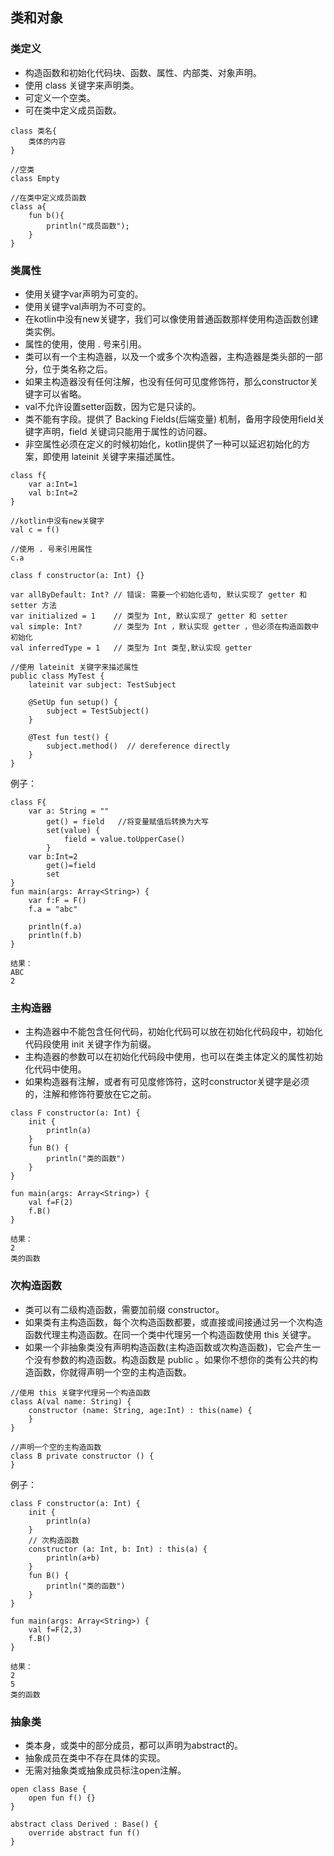 ## 类和对象

### 类定义

- 构造函数和初始化代码块、函数、属性、内部类、对象声明。
-  使用 class 关键字来声明类。
- 可定义一个空类。
- 可在类中定义成员函数。

```
class 类名{
    类体的内容
}

//空类
class Empty

//在类中定义成员函数
class a{
    fun b(){
        println("成员函数");
    }
}
```
### 类属性

- 使用关键字var声明为可变的。
- 使用关键字val声明为不可变的。
- 在kotlin中没有new关键字，我们可以像使用普通函数那样使用构造函数创建类实例。
- 属性的使用，使用 . 号来引用。
- 类可以有一个主构造器，以及一个或多个次构造器，主构造器是类头部的一部分，位于类名称之后。
- 如果主构造器没有任何注解，也没有任何可见度修饰符，那么constructor关键字可以省略。
- val不允许设置setter函数，因为它是只读的。
- 类不能有字段。提供了 Backing Fields(后端变量) 机制，备用字段使用field关键字声明，field 关键词只能用于属性的访问器。
- 非空属性必须在定义的时候初始化，kotlin提供了一种可以延迟初始化的方案，即使用 lateinit 关键字来描述属性。

```
class f{
    var a:Int=1
    val b:Int=2
}

//kotlin中没有new关键字
val c = f()

//使用 . 号来引用属性
c.a

class f constructor(a: Int) {}

var allByDefault: Int? // 错误: 需要一个初始化语句, 默认实现了 getter 和 setter 方法
var initialized = 1    // 类型为 Int, 默认实现了 getter 和 setter
val simple: Int?       // 类型为 Int ，默认实现 getter ，但必须在构造函数中初始化
val inferredType = 1   // 类型为 Int 类型,默认实现 getter

//使用 lateinit 关键字来描述属性
public class MyTest {
    lateinit var subject: TestSubject

    @SetUp fun setup() {
        subject = TestSubject()
    }

    @Test fun test() {
        subject.method()  // dereference directly
    }
}
```

例子：

```
class F{
    var a: String = ""
        get() = field   //将变量赋值后转换为大写
        set(value) {
            field = value.toUpperCase()
        }
    var b:Int=2
    	get()=field
    	set
}
fun main(args: Array<String>) {
    var f:F = F()
    f.a = "abc"
    
    println(f.a)
    println(f.b)
}

结果：
ABC
2
```

### 主构造器

- 主构造器中不能包含任何代码，初始化代码可以放在初始化代码段中，初始化代码段使用 init 关键字作为前缀。 
- 主构造器的参数可以在初始化代码段中使用，也可以在类主体定义的属性初始化代码中使用。 
- 如果构造器有注解，或者有可见度修饰符，这时constructor关键字是必须的，注解和修饰符要放在它之前。 

```
class F constructor(a: Int) {
    init {
        println(a)
    }
    fun B() {
        println("类的函数")
    }
}

fun main(args: Array<String>) {
    val f=F(2)
    f.B()
}

结果：
2
类的函数
```

### 次构造函数

- 类可以有二级构造函数，需要加前缀 constructor。
- 如果类有主构造函数，每个次构造函数都要，或直接或间接通过另一个次构造函数代理主构造函数。在同一个类中代理另一个构造函数使用 this 关键字。
- 如果一个非抽象类没有声明构造函数(主构造函数或次构造函数)，它会产生一个没有参数的构造函数。构造函数是 public 。如果你不想你的类有公共的构造函数，你就得声明一个空的主构造函数。

```
//使用 this 关键字代理另一个构造函数
class A(val name: String) {
    constructor (name: String, age:Int) : this(name) {
    }
}

//声明一个空的主构造函数
class B private constructor () {
}
```

例子：

```
class F constructor(a: Int) {
    init {
        println(a)
    }
    // 次构造函数
    constructor (a: Int, b: Int) : this(a) {
        println(a+b)
    }
    fun B() {
        println("类的函数")
    }
}

fun main(args: Array<String>) {
    val f=F(2,3)
    f.B()
}

结果：
2
5
类的函数
```

### 抽象类

- 类本身，或类中的部分成员，都可以声明为abstract的。
- 抽象成员在类中不存在具体的实现。 
- 无需对抽象类或抽象成员标注open注解。 

```
open class Base {
    open fun f() {}
}

abstract class Derived : Base() {
    override abstract fun f()
}
```

